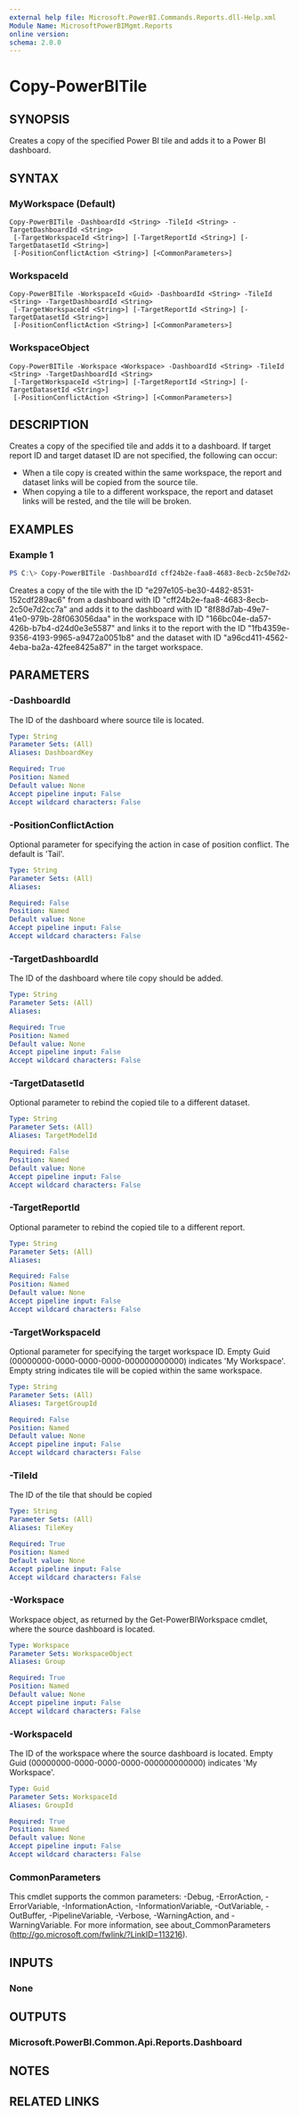 ```yaml
---
external help file: Microsoft.PowerBI.Commands.Reports.dll-Help.xml
Module Name: MicrosoftPowerBIMgmt.Reports
online version:
schema: 2.0.0
---
```


# Copy-PowerBITile

## SYNOPSIS
Creates a copy of the specified Power BI tile and adds it to a Power BI dashboard.

## SYNTAX

### MyWorkspace (Default)
```
Copy-PowerBITile -DashboardId <String> -TileId <String> -TargetDashboardId <String>
 [-TargetWorkspaceId <String>] [-TargetReportId <String>] [-TargetDatasetId <String>]
 [-PositionConflictAction <String>] [<CommonParameters>]
```

### WorkspaceId
```
Copy-PowerBITile -WorkspaceId <Guid> -DashboardId <String> -TileId <String> -TargetDashboardId <String>
 [-TargetWorkspaceId <String>] [-TargetReportId <String>] [-TargetDatasetId <String>]
 [-PositionConflictAction <String>] [<CommonParameters>]
```

### WorkspaceObject
```
Copy-PowerBITile -Workspace <Workspace> -DashboardId <String> -TileId <String> -TargetDashboardId <String>
 [-TargetWorkspaceId <String>] [-TargetReportId <String>] [-TargetDatasetId <String>]
 [-PositionConflictAction <String>] [<CommonParameters>]
```

## DESCRIPTION
Creates a copy of the specified tile and adds it to a dashboard.
If target report ID and target dataset ID are not specified, the following can occur:
* When a tile copy is created within the same workspace, the report and dataset links will be copied from the source tile.
* When copying a tile to a different workspace, the report and dataset links will be rested, and the tile will be broken.

## EXAMPLES

### Example 1
```powershell
PS C:\> Copy-PowerBITile -DashboardId cff24b2e-faa8-4683-8ecb-2c50e7d2cc7a -TileId e297e105-be30-4482-8531-152cdf289ac6 -TargetDashboardId 8f88d7ab-49e7-41e0-979b-28f063056daa -targetWorkspaceId 166bc04e-da57-426b-b7b4-d24d0e3e5587 -TargetReportId 1fb4359e-9356-4193-9965-a9472a0051b8 -TargetDatasetId a96cd411-4562-4eba-ba2a-42fee8425a87
```

Creates a copy of the tile with the ID "e297e105-be30-4482-8531-152cdf289ac6" from a dashboard with ID "cff24b2e-faa8-4683-8ecb-2c50e7d2cc7a" and adds it to the dashboard with ID "8f88d7ab-49e7-41e0-979b-28f063056daa" in the workspace with ID "166bc04e-da57-426b-b7b4-d24d0e3e5587" and links it to the report with the ID "1fb4359e-9356-4193-9965-a9472a0051b8" and the dataset with ID "a96cd411-4562-4eba-ba2a-42fee8425a87" in the target workspace.

## PARAMETERS

### -DashboardId
The ID of the dashboard where source tile is located.

```yaml
Type: String
Parameter Sets: (All)
Aliases: DashboardKey

Required: True
Position: Named
Default value: None
Accept pipeline input: False
Accept wildcard characters: False
```

### -PositionConflictAction
Optional parameter for specifying the action in case of position conflict. The default is 'Tail'.

```yaml
Type: String
Parameter Sets: (All)
Aliases:

Required: False
Position: Named
Default value: None
Accept pipeline input: False
Accept wildcard characters: False
```

### -TargetDashboardId
The ID of the dashboard where tile copy should be added.

```yaml
Type: String
Parameter Sets: (All)
Aliases:

Required: True
Position: Named
Default value: None
Accept pipeline input: False
Accept wildcard characters: False
```

### -TargetDatasetId
Optional parameter to rebind the copied tile to a different dataset.

```yaml
Type: String
Parameter Sets: (All)
Aliases: TargetModelId

Required: False
Position: Named
Default value: None
Accept pipeline input: False
Accept wildcard characters: False
```

### -TargetReportId
Optional parameter to rebind the copied tile to a different report.

```yaml
Type: String
Parameter Sets: (All)
Aliases:

Required: False
Position: Named
Default value: None
Accept pipeline input: False
Accept wildcard characters: False
```

### -TargetWorkspaceId
Optional parameter for specifying the target workspace ID. Empty Guid (00000000-0000-0000-0000-000000000000) indicates 'My Workspace'. Empty string indicates tile will be copied within the same workspace.

```yaml
Type: String
Parameter Sets: (All)
Aliases: TargetGroupId

Required: False
Position: Named
Default value: None
Accept pipeline input: False
Accept wildcard characters: False
```

### -TileId
The ID of the tile that should be copied

```yaml
Type: String
Parameter Sets: (All)
Aliases: TileKey

Required: True
Position: Named
Default value: None
Accept pipeline input: False
Accept wildcard characters: False
```

### -Workspace
Workspace object, as returned by the Get-PowerBIWorkspace cmdlet, where the source dashboard is located.

```yaml
Type: Workspace
Parameter Sets: WorkspaceObject
Aliases: Group

Required: True
Position: Named
Default value: None
Accept pipeline input: False
Accept wildcard characters: False
```

### -WorkspaceId
The ID of the workspace where the source dashboard is located. Empty Guid (00000000-0000-0000-0000-000000000000) indicates 'My Workspace'.

```yaml
Type: Guid
Parameter Sets: WorkspaceId
Aliases: GroupId

Required: True
Position: Named
Default value: None
Accept pipeline input: False
Accept wildcard characters: False
```

### CommonParameters
This cmdlet supports the common parameters: -Debug, -ErrorAction, -ErrorVariable, -InformationAction, -InformationVariable, -OutVariable, -OutBuffer, -PipelineVariable, -Verbose, -WarningAction, and -WarningVariable. For more information, see about_CommonParameters (http://go.microsoft.com/fwlink/?LinkID=113216).

## INPUTS

### None

## OUTPUTS

### Microsoft.PowerBI.Common.Api.Reports.Dashboard

## NOTES

## RELATED LINKS
